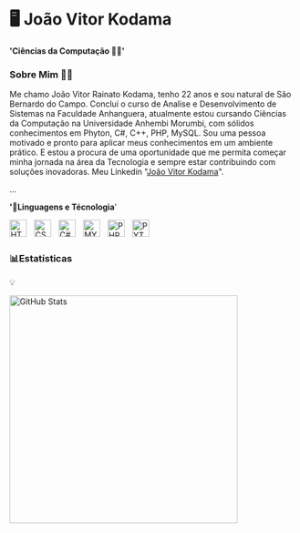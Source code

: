 # 🖥️ João Vitor Kodama

**'Ciências da Computação 👨‍🔬'**

### Sobre Mim 👋🏻

Me chamo João Vitor Rainato Kodama, tenho 22 anos e sou natural de São Bernardo do Campo. Conclui o curso de Analise e Desenvolvimento de Sistemas na Faculdade Anhanguera, atualmente estou cursando Ciências da Computação na Universidade Anhembi Morumbi, com sólidos conhecimentos em Phyton, C#, C++, PHP, MySQL. Sou uma pessoa motivado e pronto para aplicar meus conhecimentos em um ambiente prático. E estou a procura de uma oportunidade que me permita começar minha jornada na área da Tecnologia e sempre estar contribuindo com soluções inovadoras. Meu Linkedin "[João Vitor Kodama](https://www.linkedin.com/in/jo%C3%A3o-vitor-kodama-0845251b1/)".

...

**'🤖Linguagens e Técnologia**'

<img 
  align="left"
  alt="HTML"
  title=HTML
  width="30px"
  style="padding-right: 10px;"
  src="https://cdn.jsdelivr.net/gh/devicons/devicon@latest/icons/html5/html5-original.svg"
/>

<img 
  align="left"
  alt="CSS"
  title=CSS
  width="30px"
  style="padding-right: 10px;"
  src="https://cdn.jsdelivr.net/gh/devicons/devicon@latest/icons/css3/css3-original.svg"   
/>

<img 
  align="left"
  alt="C#"
  title=C#
  width="30px"
  style="padding-right: 10px;"
  src="https://cdn.jsdelivr.net/gh/devicons/devicon@latest/icons/csharp/csharp-original.svg"           
/>

<img 
  align="left"
  alt="MYSQL"
  title=MYSQL
  width="30px"
  style="padding-right: 10px;"
  src="https://cdn.jsdelivr.net/gh/devicons/devicon@latest/icons/mysql/mysql-original-wordmark.svg"                           
/>

<img 
  align="left"
  alt="PHP"
  title=PHP
  width="30px"
  style="padding-right: 10px;"
  src="https://cdn.jsdelivr.net/gh/devicons/devicon@latest/icons/php/php-original.svg"                               
/>

<img 
  align="left"
  alt="PYTHON"
  title=PYTHON
  width="30px"
  style="padding-right: 10px;"
  src="https://cdn.jsdelivr.net/gh/devicons/devicon@latest/icons/python/python-original.svg"
/>          
 
<br/>
<br/>

### 📊Estatísticas 
💡

<img 
  align="left"
  alt="GitHub Stats"
  width="400"
  style="padding-right: 10px;"
  src="https://github-readme-stats.vercel.app/api?username=JoaoKodama&show_icons=true&theme=radical"
/>          

